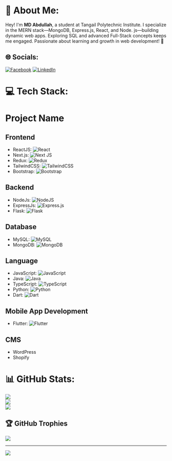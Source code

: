 # 💫 About Me:

Hey! I'm **MD Abdullah**, a student at Tangail Polytechnic Institute. I specialize in the MERN stack—MongoDB, Express.js, React, and Node. js—building dynamic web apps. Exploring SQL and advanced Full-Stack concepts keeps me engaged. Passionate about learning and growth in web development! 🚀




## 🌐 Socials:
[![Facebook](https://img.shields.io/badge/Facebook-%231877F2.svg?logo=Facebook&logoColor=white)](https://www.facebook.com/profile.php?id=100086184884085) [![LinkedIn](https://img.shields.io/badge/LinkedIn-%230077B5.svg?logo=linkedin&logoColor=white)](https://www.linkedin.com/in/md-abdullah-1907b8173/) 

# 💻 Tech Stack:
# Project Name

## Frontend
- ReactJS: ![React](https://img.shields.io/badge/react-%2320232a.svg?style=for-the-badge&logo=react&logoColor=%2361DAFB)
- Next.js: ![Next JS](https://img.shields.io/badge/Next-black?style=for-the-badge&logo=next.js&logoColor=white)
- Redux: ![Redux](https://img.shields.io/badge/redux-%23593d88.svg?style=for-the-badge&logo=redux&logoColor=white)
- TailwindCSS: ![TailwindCSS](https://img.shields.io/badge/tailwindcss-%2338B2AC.svg?style=for-the-badge&logo=tailwind-css&logoColor=white)
- Bootstrap: ![Bootstrap](https://img.shields.io/badge/bootstrap-%238511FA.svg?style=for-the-badge&logo=bootstrap&logoColor=white)

## Backend
- NodeJs: ![NodeJS](https://img.shields.io/badge/node.js-6DA55F?style=for-the-badge&logo=node.js&logoColor=white)
- ExpressJs: ![Express.js](https://img.shields.io/badge/express.js-%23404d59.svg?style=for-the-badge&logo=express&logoColor=%2361DAFB)
- Flask: ![Flask](https://img.shields.io/badge/Flask-%23000.svg?style=for-the-badge&logo=flask&logoColor=white)

## Database
- MySQL: ![MySQL](https://img.shields.io/badge/mysql-%2300000f.svg?style=for-the-badge&logo=mysql&logoColor=white)
- MongoDB: ![MongoDB](https://img.shields.io/badge/MongoDB-%234ea94b.svg?style=for-the-badge&logo=mongodb&logoColor=white)

## Language
- JavaScript: ![JavaScript](https://img.shields.io/badge/javascript-%23323330.svg?style=for-the-badge&logo=javascript&logoColor=%23F7DF1E)
- Java: ![Java](https://img.shields.io/badge/java-%23ED8B00.svg?style=for-the-badge&logo=openjdk&logoColor=white)
- TypeScript: ![TypeScript](https://img.shields.io/badge/TypeScript-3178C6?style=for-the-badge&logo=typescript&logoColor=white)
- Python: ![Python](https://img.shields.io/badge/python-%2314354C.svg?style=for-the-badge&logo=python&logoColor=white)
- Dart: ![Dart](https://img.shields.io/badge/Dart-%230175C2.svg?style=for-the-badge&logo=dart&logoColor=white)

## Mobile App Development
- Flutter: ![Flutter](https://img.shields.io/badge/Flutter-%2302569B.svg?style=for-the-badge&logo=flutter&logoColor=white)

## CMS
- WordPress
- Shopify

# 📊 GitHub Stats:
![](https://github-readme-stats.vercel.app/api?username=Md-Abdullah-321&theme=dark&hide_border=false&include_all_commits=true&count_private=true)<br/>
![](https://github-readme-streak-stats.herokuapp.com/?user=Md-Abdullah-321&theme=dark&hide_border=false)<br/>
![](https://github-readme-stats.vercel.app/api/top-langs/?username=Md-Abdullah-321&theme=dark&hide_border=false&include_all_commits=true&count_private=true&layout=compact)

## 🏆 GitHub Trophies
![](https://github-profile-trophy.vercel.app/?username=Md-Abdullah-321&theme=radical&no-frame=false&no-bg=true&margin-w=4)

---
[![](https://visitcount.itsvg.in/api?id=Md-Abdullah-321&icon=0&color=0)](https://visitcount.itsvg.in)

<!-- Proudly created with GPRM ( https://gprm.itsvg.in ) -->
